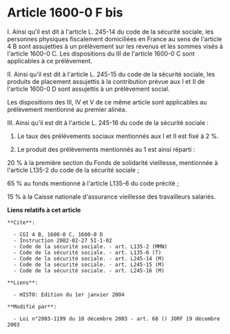 # Article 1600-0 F bis

I. Ainsi qu'il est dit à l'article L. 245-14 du code de la sécurité sociale, les personnes physiques fiscalement domiciliées
en France au sens de l'article 4 B sont assujetties à un prélèvement sur les revenus et les sommes visés à l'article 1600-0
C. Les dispositions du III de l'article 1600-0 C sont applicables à ce prélèvement.

II. Ainsi qu'il est dit à l'article L. 245-15 du code de la sécurité sociale, les produits de placement assujettis à la
contribution prévue aux I et II de l'article 1600-0 D sont assujettis à un prélèvement social.

Les dispositions des III, IV et V de ce même article sont applicables au prélèvement mentionné au premier alinéa.

III. Ainsi qu'il est dit à l'article L. 245-16 du code de la sécurité sociale :

1. Le taux des prélèvements sociaux mentionnés aux I et II est fixé à 2 %.

2. Le produit des prélèvements mentionnés au 1 est ainsi réparti :

20 % à la première section du Fonds de solidarité vieillesse, mentionnée à l'article L135-2 du code de la sécurité sociale ;

65 % au fonds mentionné à l'article L135-6 du code précité ;

15 % à la Caisse nationale d'assurance vieillesse des travailleurs salariés.

**Liens relatifs à cet article**

	**Cite**:

	  - CGI 4 B, 1600-0 C, 1600-0 D
	  - Instruction 2002-02-27 5I-1-02
	  - Code de la sécurité sociale. - art. L135-2 (MMN)
	  - Code de la sécurité sociale. - art. L135-6 (T)
	  - Code de la sécurité sociale. - art. L245-14 (M)
	  - Code de la sécurité sociale. - art. L245-15 (M)
	  - Code de la sécurité sociale. - art. L245-16 (M)

	**Liens**:

	  - HISTO: Edition du 1er janvier 2004

	**Modifié par**:

	  - Loi n°2003-1199 du 18 décembre 2003 - art. 68 () JORF 19 décembre 2003
